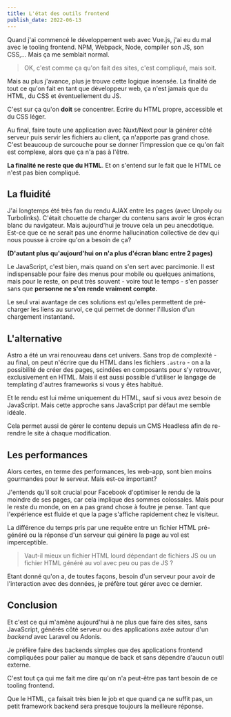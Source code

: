 ```yaml
---
title: L'état des outils frontend
publish_date: 2022-06-13
---
```


Quand j'ai commencé le développement web avec Vue.js, j'ai eu du mal avec le tooling frontend. NPM, Webpack, Node, compiler son JS, son CSS,... Mais ça me semblait normal.

> OK, c'est comme ça qu'on fait des sites, c'est compliqué, mais soit.

Mais au plus j'avance, plus je trouve cette logique insensée. La finalité de tout ce qu'on fait en tant que développeur web, ça n'est jamais que du HTML, du CSS et éventuellement du JS.

C'est sur ça qu'on **doit** se concentrer. Ecrire du HTML propre, accessible et du CSS léger.

Au final, faire toute une application avec Nuxt/Next pour la générer côté serveur puis servir les fichiers au client, ça n'apporte pas grand chose. C'est beaucoup de surcouche pour se donner l'impression que ce qu'on fait est complexe, alors que ça n'a pas à l'être.

**La finalité ne reste que du HTML**. Et on s'entend sur le fait que le HTML ce n'est pas bien compliqué.

## La fluidité

J'ai longtemps été très fan du rendu AJAX entre les pages (avec Unpoly ou Turbolinks). C'était chouette de charger du contenu sans avoir le gros écran blanc du navigateur. Mais aujourd'hui je trouve cela un peu anecdotique. Est-ce que ce ne serait pas une énorme hallucination collective de dev qui nous pousse à croire qu'on a besoin de ça?

**(D'autant plus qu'aujourd'hui on n'a plus d'écran blanc entre 2 pages)**

Le JavaScript, c'est bien, mais quand on s'en sert avec parcimonie. Il est indispensable pour faire des menus
pour mobile ou quelques animations, mais pour le reste, on peut très souvent - voire tout le temps - s'en passer sans que **personne ne s'en rende vraiment compte**.

Le seul vrai avantage de ces solutions est qu'elles permettent de pré-charger les liens au survol, ce qui permet de donner l'illusion d'un chargement instantané.

## L'alternative

Astro a été un vrai renouveau dans cet univers. Sans trop de complexité - au final, on peut n'écrire que du HTML dans les fichiers `.astro` - on a la possibilité de créer des pages, scindées en composants pour s'y retrouver, exclusivement en HTML. Mais il est aussi possible d'utiliser le langage de templating d'autres frameworks si vous y êtes habitué.

Et le rendu est lui même uniquement du HTML, sauf si vous avez besoin de JavaScript. Mais cette approche sans JavaScript par défaut me semble idéale.

Cela permet aussi de gérer le contenu depuis un CMS Headless afin de re-rendre le site à chaque modification.

## Les performances

Alors certes, en terme des performances, les web-app, sont bien moins gourmandes pour le serveur. Mais est-ce important?

J'entends qu'il soit crucial pour Facebook d'optimiser le rendu de la moindre de ses pages, car cela implique des sommes colossales. Mais pour le reste du monde, on en a pas grand chose à foutre je pense. Tant que l'expérience est fluide et que la page s'affiche rapidement chez le visiteur.

La différence du temps pris par une requête entre un fichier HTML pré-généré ou la réponse d'un serveur qui génère la page au vol est imperceptible.

> Vaut-il mieux un fichier HTML lourd dépendant de fichiers JS ou un fichier HTML généré au vol avec peu ou pas de JS ?

Etant donné qu'on a, de toutes façons, besoin d'un serveur pour avoir de l'interaction avec des données, je préfère tout gérer avec ce dernier.

## Conclusion

Et c'est ce qui m'amène aujourd'hui à ne plus que faire des sites, sans JavaScript, générés côté serveur ou des applications axée autour d'un _backend_ avec Laravel ou Adonis.

Je préfère faire des backends simples que des applications frontend compliquées pour palier au manque de back et sans dépendre d'aucun outil externe.

C'est tout ça qui me fait me dire qu'on n'a peut-être pas tant besoin de ce tooling frontend.

Que le HTML, ça faisait très bien le job et que quand ça ne suffit pas, un petit framework backend sera presque toujours la meilleure réponse.
